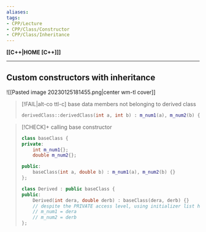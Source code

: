 ```yaml
---
aliases:
tags:
- CPP/Lecture
- CPP/Class/Constructor
- CPP/Class/Inheritance
---
```

**[[C++|HOME [C++]]]**

---
## Custom constructors with inheritance
![[Pasted image 20230125181455.png|center wm-tl cover]]

>[!FAIL|alt-co ttl-c] base data members not belonging to derived class
> ```cpp
> derivedClass::derivedClass(int a, int b) : m_num1(a), m_num2(b) {}
> ```

>[!CHECK]+ calling base constructor
> ```cpp
> class baseClass {
> private:
>     int m_num1{};
>     double m_num2{};
> 
> public:
>     baseClass(int a, double b) : m_num1(a), m_num2(b) {}
> };
> 
> class Derived : public baseClass {
> public:
>     Derived(int dera, double derb) : baseClass(dera, derb) {}
>     // despite the PRIVATE access level, using initializer list helps
>     // m_num1 = dera
>     // m_num2 = derb
> };
> ```